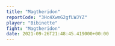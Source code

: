 ```yaml
---
title: "Magtheridon"
reportCode: "3Hc4XwmG2gfLWJYZ"
player: "Bibinette"
fight: "Magtheridon"
date: 2021-09-26T21:48:45.419000+00:00
---
```

